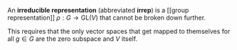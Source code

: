 An **irreducible representation** (abbreviated **irrep**) is a [[group representation]] $\rho: G \to \mathrm{GL}(V)$ that cannot be broken down further.


This requires that the only vector spaces that get mapped to themselves for all $g \in G$ are the zero subspace and $V$ itself.